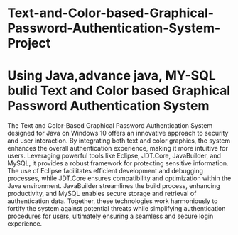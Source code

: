 # Text-and-Color-based-Graphical-Password-Authentication-System-Project
# Using Java,advance java, MY-SQL bulid Text and Color based Graphical Password Authentication System
The Text and Color-Based Graphical Password Authentication System designed for Java on Windows 10 offers an innovative approach to security and user interaction. By integrating both text and color graphics, the system enhances the overall authentication experience, making it more intuitive for users. Leveraging powerful tools like Eclipse, JDT.Core, JavaBuilder, and MySQL, it provides a robust framework for protecting sensitive information. The use of Eclipse facilitates efficient development and debugging processes, while JDT.Core ensures compatibility and optimization within the Java environment. JavaBuilder streamlines the build process, enhancing productivity, and MySQL enables secure storage and retrieval of authentication data. Together, these technologies work harmoniously to fortify the system against potential threats while simplifying authentication procedures for users, ultimately ensuring a seamless and secure login experience.
